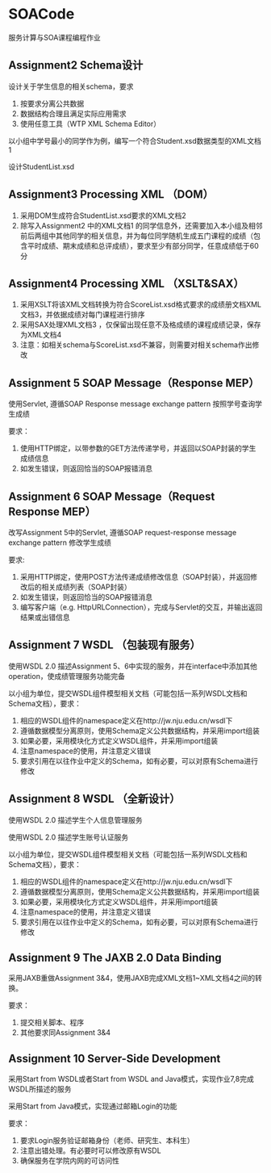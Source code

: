# SOACode
服务计算与SOA课程编程作业

## Assignment2 Schema设计
设计关于学生信息的相关schema，要求<br/>

 1. 按要求分离公共数据
 2. 数据结构合理且满足实际应用需求
 3. 使用任意工具（WTP XML Schema Editor）

以小组中学号最小的同学作为例，编写一个符合Student.xsd数据类型的XML文档1

设计StudentList.xsd

## Assignment3 Processing XML （DOM）
 1. 采用DOM生成符合StudentList.xsd要求的XML文档2
 2. 除写入Assignment2 中的XML文档1 的同学信息外，还需要加入本小组及相邻前后两组中其他同学的相关信息，并为每位同学随机生成五门课程的成绩（包含平时成绩、期末成绩和总评成绩），要求至少有部分同学，任意成绩低于60分

## Assignment4 Processing XML （XSLT&SAX）
 1. 采用XSLT将该XML文档转换为符合ScoreList.xsd格式要求的成绩册文档XML文档3，并依据成绩对每门课程进行排序
 2. 采用SAX处理XML文档3 ，仅保留出现任意不及格成绩的课程成绩记录，保存为XML文档4
 3. 注意：如相关schema与ScoreList.xsd不兼容，则需要对相关schema作出修改

## Assignment 5 SOAP Message（Response MEP）
使用Servlet, 遵循SOAP Response message exchange pattern 按照学号查询学生成绩<br/>

要求：<br/>

 1. 使用HTTP绑定，以带参数的GET方法传递学号，并返回以SOAP封装的学生成绩信息
 2. 如发生错误，则返回恰当的SOAP报错消息

## Assignment 6 SOAP Message（Request Response MEP）
改写Assignment 5中的Servlet, 遵循SOAP request-response message exchange pattern 修改学生成绩<br/>

要求:<br/>

 1. 采用HTTP绑定，使用POST方法传递成绩修改信息（SOAP封装），并返回修改后的相关成绩列表（SOAP封装）
 2. 如发生错误，则返回恰当的SOAP报错消息
 3. 编写客户端（e.g. HttpURLConnection），完成与Servlet的交互，并输出返回结果或出错信息

## Assignment 7 WSDL （包装现有服务）
使用WSDL 2.0 描述Assignment 5、6中实现的服务，并在interface中添加其他operation，使成绩管理服务功能完备<br/>

以小组为单位，提交WSDL组件模型相关文档（可能包括一系列WSDL文档和Schema文档），要求：<br/>

 1. 相应的WSDL组件的namespace定义在http://jw.nju.edu.cn/wsdl下
 2. 遵循数据模型分离原则，使用Schema定义公共数据结构，并采用import组装
 3. 如果必要，采用模块化方式定义WSDL组件，并采用import组装
 4. 注意namespace的使用，并注意定义错误
 5. 要求引用在以往作业中定义的Schema，如有必要，可以对原有Schema进行修改

## Assignment 8 WSDL （全新设计）
使用WSDL 2.0 描述学生个人信息管理服务<br/>

使用WSDL 2.0 描述学生账号认证服务<br/>

以小组为单位，提交WSDL组件模型相关文档（可能包括一系列WSDL文档和Schema文档），要求：<br/>

 1. 相应的WSDL组件的namespace定义在http://jw.nju.edu.cn/wsdl下
 2. 遵循数据模型分离原则，使用Schema定义公共数据结构，并采用import组装
 3. 如果必要，采用模块化方式定义WSDL组件，并采用import组装
 4. 注意namespace的使用，并注意定义错误
 5. 要求引用在以往作业中定义的Schema，如有必要，可以对原有Schema进行修改

## Assignment 9 The JAXB 2.0 Data Binding
采用JAXB重做Assignment 3&4，使用JAXB完成XML文档1~XML文档4之间的转换。<br/>

要求：<br/>

 1. 提交相关脚本、程序
 2. 其他要求同Assignment 3&4

## Assignment 10 Server-Side Development
采用Start from WSDL或者Start from WSDL and Java模式，实现作业7,8完成WSDL所描述的服务<br/>

采用Start from Java模式，实现通过邮箱Login的功能<br/>

要求：<br/>

 1. 要求Login服务验证邮箱身份（老师、研究生、本科生）
 2. 注意出错处理。有必要时可以修改原有WSDL
 3. 确保服务在学院内网的可访问性
